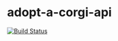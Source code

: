 # adopt-a-corgi-api

[![Build Status](https://travis-ci.org/mike-north/adopt-a-corgi-api.svg?branch=master)](https://travis-ci.org/mike-north/adopt-a-corgi-api)